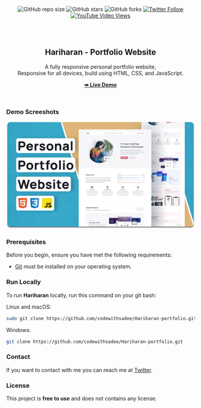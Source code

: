 <div align="center">
  
  ![GitHub repo size](https://img.shields.io/github/repo-size/codewithsadee/Hariharan-portfolio)
  ![GitHub stars](https://img.shields.io/github/stars/codewithsadee/Hariharan-portfolio?style=social)
  ![GitHub forks](https://img.shields.io/github/forks/codewithsadee/Hariharan-portfolio?style=social)
  [![Twitter Follow](https://img.shields.io/twitter/follow/codewithsadee?style=social)](https://twitter.com/intent/follow?screen_name=codewithsadee)
  [![YouTube Video Views](https://img.shields.io/youtube/views/wjqiFCTssTI?style=social)](https://youtu.be/wjqiFCTssTI)

  <br />
  <br />

  <h2 align="center">Hariharan - Portfolio Website</h2>

  A fully responsive personal portfolio website, <br />Responsive for all devices, build using HTML, CSS, and JavaScript.

  <a href="https://codewithsadee.github.io/Hariharan-portfolio/"><strong>➥ Live Demo</strong></a>

</div>

<br />

### Demo Screeshots

![Hariharan Desktop Demo](./readme-images/desktop.png "Desktop Demo")

### Prerequisites

Before you begin, ensure you have met the following requirements:

* [Git](https://git-scm.com/downloads "Download Git") must be installed on your operating system.

### Run Locally

To run **Hariharan** locally, run this command on your git bash:

Linux and macOS:

```bash
sudo git clone https://github.com/codewithsadee/Hariharan-portfolio.git
```

Windows:

```bash
git clone https://github.com/codewithsadee/Hariharan-portfolio.git
```

### Contact

If you want to contact with me you can reach me at [Twitter](https://www.twitter.com/codewithsadee).

### License

This project is **free to use** and does not contains any license.
